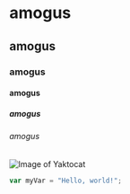 # amogus
## amogus
### amogus
#### amogus
##### amogus
###### amogus

![Image of Yaktocat](https://octodex.github.com/images/yaktocat.png)


``` javascript
var myVar = "Hello, world!";
```
